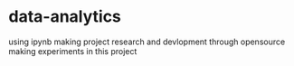 # data-analytics
using ipynb making project research and devlopment through opensource making experiments in this project
